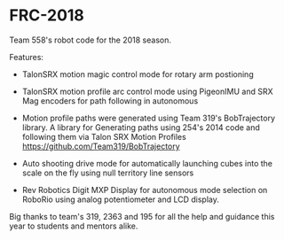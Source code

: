 # FRC-2018
Team 558's robot code for the 2018 season.

Features:

- TalonSRX motion magic control mode for rotary arm postioning

- TalonSRX motion profile arc control mode using PigeonIMU and SRX Mag encoders for path following in autonomous

 - Motion profile paths were generated using Team 319's BobTrajectory library.
    A library for Generating paths using 254's 2014 code and following them via Talon SRX Motion Profiles
    https://github.com/Team319/BobTrajectory

- Auto shooting drive mode for automatically launching cubes into the scale on the fly using null territory line sensors

- Rev Robotics Digit MXP Display for autonomous mode selection on RoboRio using analog potentiometer and LCD display. 




Big thanks to team's 319, 2363 and 195 for all the help and guidance this year to students and mentors alike.
